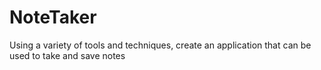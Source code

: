 # NoteTaker
Using a variety of tools and techniques, create an application that can be used to take and save notes

